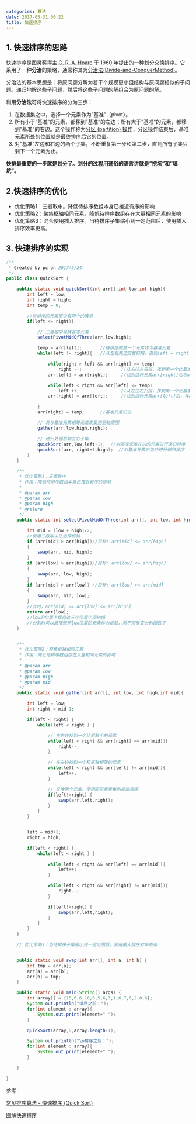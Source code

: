 ```yaml
---
categories: 算法
date: 2017-05-31 00:22
title: 快速排序
---
```


## 1. 快速排序的思路

快速排序是图灵奖得主[ C. R. A. Hoare](http://zh.wikipedia.org/wiki/%E6%9D%B1%E5%B0%BC%C2%B7%E9%9C%8D%E7%88%BE) 于 1960 年提出的一种划分交换排序。它采用了一种**分治**的策略，通常称其为[分治法(Divide-and-ConquerMethod)](http://en.wikipedia.org/wiki/Quicksort)。

分治法的基本思想是：将原问题分解为若干个规模更小但结构与原问题相似的子问题。递归地解这些子问题，然后将这些子问题的解组合为原问题的解。

利用**分治法**可将快速排序的分为三步：

1. 在数据集之中，选择一个元素作为”基准”（pivot）。
2. 所有小于”基准”的元素，都移到”基准”的左边；所有大于”基准”的元素，都移到”基准”的右边。这个操作称为[分区 (partition) 操作](http://en.wikipedia.org/wiki/Quicksort)，分区操作结束后，基准元素所处的位置就是最终排序后它的位置。
3. 对”基准”左边和右边的两个子集，不断重复第一步和第二步，直到所有子集只剩下一个元素为止。

**快排最重要的一步就是划分了。划分的过程用通俗的语言讲就是“挖坑”和“填坑”。**

<!-- more -->



## 2.快速排序的优化

- 优化策略1：三者取中。降低待排序数组本身已接近有序的影响
- 优化策略2：聚集枢轴相同元素。降低待排序数组存在大量相同元素的影响
- 优化策略3：混合使用插入排序。当待排序子集缩小到一定范围后，使用插入排序效率更高。



## 3. 快速排序的实现

```java
/**
 * Created by pc on 2017/5/24.
 */
public class QuickSort {

    public static void quickSort(int arr[],int low,int high){
        int left = low;
        int right = high;
        int temp = 0;

        //待排序的元素至少有两个的情况
        if(left <= right){

            // 三者取中寻找基准元素
            selectPivotMidOfThree(arr,low,high);

            temp = arr[left];       //待排序的第一个元素作为基准元素
            while(left != right){   //从左右两边交替扫描，直到left = right

                while(right > left && arr[right] >= temp)
                    right --;               //从右往左扫描，找到第一个比基准元素小的元素
                arr[left] = arr[right];     //找到这种元素arr[right]后与arr[left]交换

                while(left < right && arr[left] <= temp)
                    left ++;                //从左往右扫描，找到第一个比基准元素大的元素
                arr[right] = arr[left];     //找到这种元素arr[left]后，与arr[right]交换

            }
            arr[right] = temp;      //基准元素归位

            // 将与基准元素相等元素聚集到枢轴周围
            gather(arr,low,high,right);

            // 递归处理枢轴左右子集
            quickSort(arr,low,left-1);  //对基准元素左边的元素进行递归排序
            quickSort(arr, right+1,high);  //对基准元素右边的进行递归排序
        }
    }

    /**
     * 优化策略1：三者取中
     * 作用：降低待排序数组本身已接近有序的影响
     *
     * @param arr
     * @param low
     * @param high
     * @return
     */
    public static int selectPivotMidOfThree(int arr[], int low, int high) {

        int mid = (low + high)/2;
        //使用三数取中法选择枢轴
        if (arr[mid] > arr[high])//目标: arr[mid] <= arr[high]
        {
            swap(arr, mid, high);
        }
        if (arr[low] > arr[high])//目标: arr[low] <= arr[high]
        {
            swap(arr, low, high);
        }
        if (arr[mid] > arr[low]) //目标: arr[low] >= arr[mid]
        {
            swap(arr, mid, low);
        }
        //此时，arr[mid] <= arr[low] <= arr[high]
        return arr[low];
        //low的位置上保存这三个位置中间的值
        //分割时可以直接使用low位置的元素作为枢轴，而不用改变分割函数了
    }


    /**
     * 优化策略2：聚集枢轴相同元素
     * 作用：降低待排序数组存在大量相同元素的影响
     *
     * @param arr
     * @param low
     * @param high
     * @param mid
     */
    public static void gather(int arr[], int low, int high,int mid){

        int left = low;
        int right = mid-1;

        if(left < right) {
            while(left < right ) {

                // 在右边找到一个比枢轴小的元素
                while(left < right && arr[right] == arr[mid]){
                    right--;
                }

                // 在左边找到一个和枢轴相等的元素
                while(left < right && arr[left] != arr[mid]){
                    left++;
                }

                // 交换两个元素，使相同元素聚集到枢轴周围
                if(left!=right) {
                    swap(arr,left,right);
                }
            }
        }


        left = mid+1;
        right = high;

        if(left < right) {
            while(left < right ) {

                while(left < right && arr[left] == arr[mid]){
                    left++;
                }

                while(left < right && arr[right] != arr[mid]){
                    right--;
                }

                if(left!=right) {
                    swap(arr,left,right);
                }
            }
        }
    }

    // 优化策略3：当待排序子集缩小到一定范围后，使用插入排序效率更高


    public static void swap(int arr[], int a, int b) {
        int tmp = arr[a];
        arr[a] = arr[b];
        arr[b] = tmp;
    }

    public static void main(String[] args) {
        int array[] = {15,6,6,10,6,5,6,3,1,6,7,6,2,8,6};
        System.out.println("排序之前：");
        for(int element : array){
            System.out.print(element+" ");
        }

        quickSort(array,0,array.length-1);

        System.out.println("\n排序之后：");
        for(int element : array){
            System.out.print(element+" ");
        }

    }

}

```



参考：

[常见排序算法 - 快速排序 (Quick Sort)](http://bubkoo.com/2014/01/12/sort-algorithm/quick-sort/)

[图解快速排序](http://www.cnblogs.com/MOBIN/p/4681369.html)